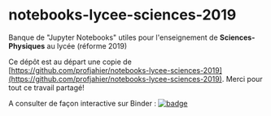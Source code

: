 # notebooks-lycee-sciences-2019
Banque de "Jupyter Notebooks" utiles pour l'enseignement de **Sciences-Physiques** au lycée (réforme 2019)

Ce dépôt est au départ une copie de [https://github.com/profjahier/notebooks-lycee-sciences-2019](https://github.com/profjahier/notebooks-lycee-sciences-2019). Merci pour tout ce travail partagé!  

A consulter de façon interactive sur Binder :
[![badge](https://mybinder.org/badge_logo.svg)](https://mybinder.org/v2/gh/jcamponovo/notebooks-lycee-sciences-2019/master)
